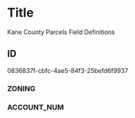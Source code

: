 # Title

Kane County Parcels Field Definitions

## ID

0836837f-cbfc-4ae5-84f3-25befd6f9937

### ZONING

<!--- No definition for this field --->

### ACCOUNT_NUM

<!--- No definition for this field. --->